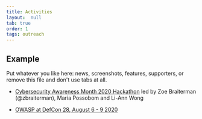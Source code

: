 ```yaml
---
title: Activities
layout:  null
tab: true
order: 1
tags: outreach
---
```


## Example

Put whatever you like here: news, screenshots, features, supporters, or remove this file and don't use tabs at all.

* [Cybersecurity Awareness Month 2020 Hackathon](https://www.meetup.com/womeninappsec/events/273377970) led by Zoe Braiterman (@zbraiterman), Maria Possobom and Li-Ann Wong

* [OWASP at DefCon 28, August 6 - 9 2020](https://owasp.org/www-staff/projects/202008-Defcon-28.html)


